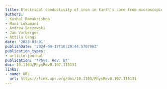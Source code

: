 ```yaml
---
title: Electrical conductivity of iron in Earth's core from microscopic Ohm's law
authors:
- Kushal Ramakrishna
- Mani Lokamani
- Andrew Baczewski
- Jan Vorberger
- Attila Cangi
date: '2023-03-01'
publishDate: '2024-04-17T10:29:44.570706Z'
publication_types:
- article-journal
publication: '*Phys. Rev. B*'
doi: 10.1103/PhysRevB.107.115131
links:
- name: URL
  url: https://link.aps.org/doi/10.1103/PhysRevB.107.115131
---
```

